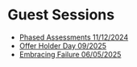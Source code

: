 # Guest Sessions

- [Phased Assessments 11/12/2024](.//exports/phased-assessment.html)
- [Offer Holder Day 09/2025](/exports/ohd.html)
- [Embracing Failure 06/05/2025](./exports/embracing-failure.html)